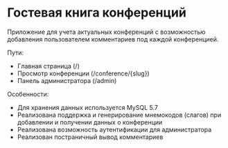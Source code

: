 # Гостевая книга конференций

Приложение для учета актуальных конференций с возможностью добавления пользователем комментариев под каждой конференцией.

Пути:
- Главная страница (/)
- Просмотр конференции (/conference/{slug})
- Панель администратора (/admin)

Особенности:
- Для хранения данных используется MySQL 5.7
- Реализована поддержка и генерирование мнемокодов (слагов) при добавлении и получении данных о конференции
- Реализована возможность аутентификации для администратора
- Реализован постраничный вывод комментариев
